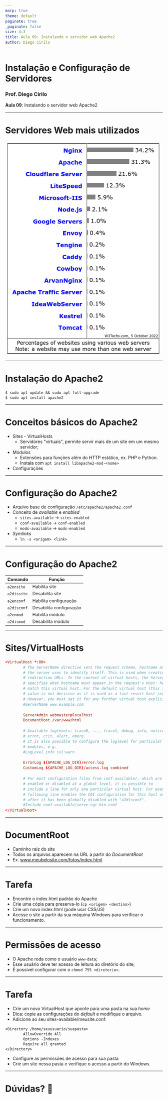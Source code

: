 ```yaml
---
marp: true
theme: default
paginate: true
_paginate: false
size: 4:3
title: Aula 09: Instalando o servidor web Apache2
author: Diego Cirilo
---
```

<style>
img, table {
  display: block;
  margin: 0 auto;
}
</style>

# <!-- fit --> Instalação e Configuração de Servidores

### Prof. Diego Cirilo

**Aula 09**: Instalando o servidor web Apache2

---
# Servidores Web mais utilizados

![height:600px](../img/servers.png)

---
# Instalação do Apache2

```shell
$ sudo apt update && sudo apt full-upgrade
$ sudo apt install apache2
```
---
# Conceitos básicos do Apache2

- Sites - VirtualHosts
    - Servidores "virtuais", permite servir mais de um site em um mesmo servidor;
- Módulos
    - Extensões para funções além do HTTP estático, ex. PHP e Python.
    - Instala com `apt install libapache2-mod-<nome>`
- Configurações

---

# Configuração do Apache2
- Arquivo base de configuração `/etc/apache2/apache2.conf`
- Conceito de *available* e *enabled*
    - `sites-available` -> `sites-enabled`
    - `conf-available` -> `conf-enabled`
    - `mods-available` -> `mods-enabled`
- *Symlinks*
    - `ln -s <origem> <link>`

---
# Configuração do Apache2

| Comando | Função |
|---|---|
| `a2ensite` | Habilita site |
| `a2dissite` | Desabilita site |
| `a2enconf` | Habilita configuração |
| `a2disconf` | Desabilita configuração |
| `a2enmod` | Habilita módulo |
| `a2dismod` | Desabilita módulo |

---
# Sites/VirtualHosts
```conf
<VirtualHost *:80>
        # The ServerName directive sets the request scheme, hostname and port that
        # the server uses to identify itself. This is used when creating
        # redirection URLs. In the context of virtual hosts, the ServerName
        # specifies what hostname must appear in the request's Host: header to
        # match this virtual host. For the default virtual host (this file) this
        # value is not decisive as it is used as a last resort host regardless.
        # However, you must set it for any further virtual host explicitly.
        #ServerName www.example.com

        ServerAdmin webmaster@localhost
        DocumentRoot /var/www/html

        # Available loglevels: trace8, ..., trace1, debug, info, notice, warn,
        # error, crit, alert, emerg.
        # It is also possible to configure the loglevel for particular
        # modules, e.g.
        #LogLevel info ssl:warn

        ErrorLog ${APACHE_LOG_DIR}/error.log
        CustomLog ${APACHE_LOG_DIR}/access.log combined

        # For most configuration files from conf-available/, which are
        # enabled or disabled at a global level, it is possible to
        # include a line for only one particular virtual host. For example the
        # following line enables the CGI configuration for this host only
        # after it has been globally disabled with "a2disconf".
        #Include conf-available/serve-cgi-bin.conf
</VirtualHost>
```

---
# DocumentRoot

- Caminho raiz do site
- Todos os arquivos aparecem na URL a partir do *DocumentRoot*
- Ex. www.meubelosite.com/fotos/index.html

---
# Tarefa
- Encontre o index.html padrão do Apache
- Crie uma cópia para preserva-lo (`cp <origem> <destino>`)
- Crie um novo index.html (pode usar CSS/JS)
- Acesse o site a partir da sua máquina Windows para verificar o funcionamento.

---
# Permissões de acesso
- O Apache roda como o usuário `www-data`;
- Esse usuário deve ter acesso de leitura ao diretório do site;
- É possível configurar com o `chmod 755 <diretorio>`.

---
# Tarefa
- Crie um novo VirtualHost que aponte para uma pasta na sua *home*
- Dica: copie as configurações do *default* e modifique o arquivo.
- Adicione ao seu sites-available/meusite.conf:
```
<Directory /home/seuusuario/suapasta>
        AllowOverride All
        Options -Indexes
        Require all granted
</Directory>
```
- Configure as permissões de acesso para sua pasta
- Crie um site nessa pasta e verifique o acesso a partir do Windows.

---
# <!--fit--> Dúvidas? 🤔
